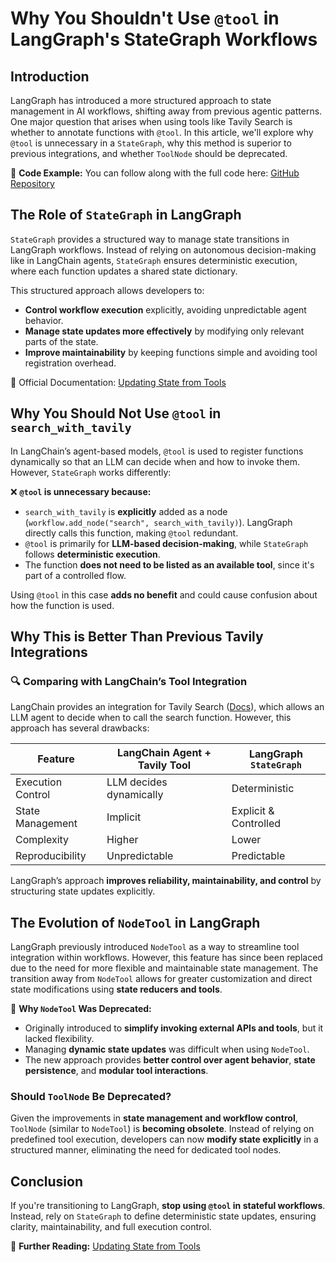 # Why You Shouldn't Use `@tool` in LangGraph's StateGraph Workflows

## Introduction

LangGraph has introduced a more structured approach to state management in AI workflows, shifting away from previous agentic patterns. One major question that arises when using tools like Tavily Search is whether to annotate functions with `@tool`. In this article, we'll explore why `@tool` is unnecessary in a `StateGraph`, why this method is superior to previous integrations, and whether `ToolNode` should be deprecated.

📌 **Code Example:** You can follow along with the full code here: [GitHub Repository](https://github.com/jtayl222/agentic-examples/blob/main/langgraph-agentic-web-search/main.py)

## The Role of `StateGraph` in LangGraph

`StateGraph` provides a structured way to manage state transitions in LangGraph workflows. Instead of relying on autonomous decision-making like in LangChain agents, `StateGraph` ensures deterministic execution, where each function updates a shared state dictionary.

This structured approach allows developers to:
- **Control workflow execution** explicitly, avoiding unpredictable agent behavior.
- **Manage state updates more effectively** by modifying only relevant parts of the state.
- **Improve maintainability** by keeping functions simple and avoiding tool registration overhead.

📖 Official Documentation: [Updating State from Tools](https://langchain-ai.github.io/langgraph/how-tos/update-state-from-tools/)

## Why You Should **Not** Use `@tool` in `search_with_tavily`

In LangChain’s agent-based models, `@tool` is used to register functions dynamically so that an LLM can decide when and how to invoke them. However, `StateGraph` works differently:

❌ **`@tool` is unnecessary because:**
- `search_with_tavily` is **explicitly** added as a node (`workflow.add_node("search", search_with_tavily)`). LangGraph directly calls this function, making `@tool` redundant.
- `@tool` is primarily for **LLM-based decision-making**, while `StateGraph` follows **deterministic execution**.
- The function **does not need to be listed as an available tool**, since it's part of a controlled flow.

Using `@tool` in this case **adds no benefit** and could cause confusion about how the function is used.

## Why This is Better Than Previous Tavily Integrations

### 🔍 Comparing with LangChain’s Tool Integration
LangChain provides an integration for Tavily Search ([Docs](https://python.langchain.com/docs/integrations/tools/tavily_search/)), which allows an LLM agent to decide when to call the search function. However, this approach has several drawbacks:

| Feature                     | LangChain Agent + Tavily Tool  | LangGraph `StateGraph` |
|-----------------------------|--------------------------------|------------------------|
| Execution Control          | LLM decides dynamically       | Deterministic         |
| State Management           | Implicit                      | Explicit & Controlled |
| Complexity                 | Higher                        | Lower                 |
| Reproducibility            | Unpredictable                 | Predictable           |

LangGraph’s approach **improves reliability, maintainability, and control** by structuring state updates explicitly.

## The Evolution of `NodeTool` in LangGraph

LangGraph previously introduced `NodeTool` as a way to streamline tool integration within workflows. However, this feature has since been replaced due to the need for more flexible and maintainable state management. The transition away from `NodeTool` allows for greater customization and direct state modifications using **state reducers and tools**.

🚀 **Why `NodeTool` Was Deprecated:**
- Originally introduced to **simplify invoking external APIs and tools**, but it lacked flexibility.
- Managing **dynamic state updates** was difficult when using `NodeTool`.
- The new approach provides **better control over agent behavior**, **state persistence**, and **modular tool interactions**.

### Should `ToolNode` Be Deprecated?
Given the improvements in **state management and workflow control**, `ToolNode` (similar to `NodeTool`) is **becoming obsolete**. Instead of relying on predefined tool execution, developers can now **modify state explicitly** in a structured manner, eliminating the need for dedicated tool nodes.

## Conclusion
If you're transitioning to LangGraph, **stop using `@tool` in stateful workflows**. Instead, rely on `StateGraph` to define deterministic state updates, ensuring clarity, maintainability, and full execution control.

🔗 **Further Reading:** [Updating State from Tools](https://langchain-ai.github.io/langgraph/how-tos/update-state-from-tools/)

